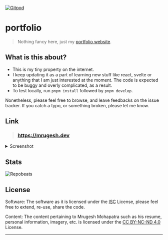 [![Gitpod][gitpod-img]][gitpod]

# portfolio

> Nothing fancy here, just my [portfolio website][personal-website].

## What is this about?

- This is my tiny property on the internet.
- I keep updating it as a part of learning new stuff like react, svelte or
  anything that I am just interested at the moment. The code is expected to be
  buggy and overly complicated, as a result.
- To test locally, run `pnpm install` followed by `pnpm develop`.

Nonetheless, please feel free to browse, and leave feedbacks on the issue
tracker. If you catch a typo, or something broken, please let me know.

## Link

> ### <https://mrugesh.dev>

<details>
<summary>Screenshot</summary>

![Screenshot][screenshot]

</details>

## Stats

![Repobeats][repobeats-img]

## License

Software: The software as it is licensed under the [ISC](LICENSE) License,
please feel free to extend, re-use, share the code.

Content: The content pertaining to Mrugesh Mohapatra such as his resume,
personal information, imagery, etc. is licensed under the [CC BY-NC-ND
4.0][by-nc-nd-4] License.

---

[screenshot]: https://github.com/user-attachments/assets/70b057ec-a3d3-49c7-8cfa-5e65a7486148 'Website screenshot'
[gitpod-img]: https://img.shields.io/badge/Gitpod-Ready--to--Code-blue?logo=gitpod
[gitpod]: https://gitpod.io/#https://github.com/raisedadead/portfolio
[personal-website]: https://mrugesh.dev
[by-nc-nd-4]: https://creativecommons.org/licenses/by-nc-nd/4.0/
[repobeats-img]: https://repobeats.axiom.co/api/embed/7554011ecd870f9d366a22f913161e180165ec85.svg 'Repobeats analytics image'
